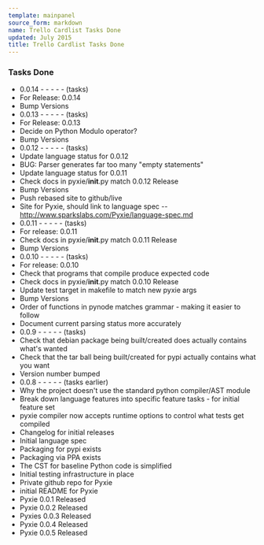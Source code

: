 ```yaml
---
template: mainpanel
source_form: markdown
name: Trello Cardlist Tasks Done
updated: July 2015
title: Trello Cardlist Tasks Done
---
```

### Tasks Done

* 0.0.14 - - - - - (tasks)
* For Release: 0.0.14
* Bump Versions
* 0.0.13 - - - - - (tasks)
* For Release: 0.0.13
* Decide on Python Modulo operator?
* Bump Versions
* 0.0.12 - - - - - (tasks)
* Update language status for 0.0.12
* BUG: Parser generates far too many "empty statements"
* Update language status for 0.0.11
* Check docs in pyxie/__init__.py match 0.0.12 Release
* Bump Versions
* Push rebased site to github/live
* Site for Pyxie, should link to language spec -- http://www.sparkslabs.com/Pyxie/language-spec.md
* 0.0.11 - - - - - (tasks)
* For release: 0.0.11
* Check docs in pyxie/__init__.py match 0.0.11 Release
* Bump Versions
* 0.0.10 - - - - - (tasks)
* For release: 0.0.10
* Check that programs that compile produce expected code
* Check docs in pyxie/__init__.py match 0.0.10 Release
* Update test target in makefile to match new pyxie args
* Bump Versions
* Order of functions in pynode matches grammar - making it easier to follow
* Document current parsing status more accurately
* 0.0.9 - - - - - (tasks)
* Check that debian package being built/created does actually contains what's wanted
* Check that the tar ball being built/created for pypi actually contains what you want
* Version number bumped
* 0.0.8 - - - - - (tasks earlier)
* Why the project doesn't use the standard python compiler/AST module
* Break down language features into specific feature tasks - for initial feature set
* pyxie compiler now accepts runtime options to control what tests get compiled
* Changelog for initial releases
* Initial language spec
* Packaging for pypi exists
* Packaging via PPA exists
* The CST for baseline Python code is simplified
* Initial testing infrastructure in place
* Private github repo for Pyxie
* initial README for Pyxie
* Pyxie 0.0.1 Released
* Pyxie 0.0.2 Released
* Pyxies 0.0.3 Released
* Pyxie 0.0.4 Released
* Pyxie 0.0.5 Released
